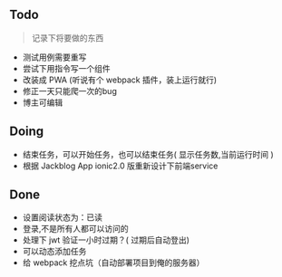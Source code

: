 ## Todo
> 记录下将要做的东西

* 测试用例需要重写
* 尝试下用指令写一个组件
* 改装成 PWA (听说有个 webpack 插件，装上运行就行)
* 修正一天只能爬一次的bug
* 博主可编辑

## Doing
* 结束任务，可以开始任务，也可以结束任务( 显示任务数,当前运行时间 )
* 根据 Jackblog App ionic2.0 版重新设计下前端service

## Done
* 设置阅读状态为：已读
* 登录,不是所有人都可以访问的
* 处理下 jwt 验证一小时过期？( 过期后自动登出)
* 可以动态添加任务
* 给 webpack 挖点坑（自动部署项目到俺的服务器）
